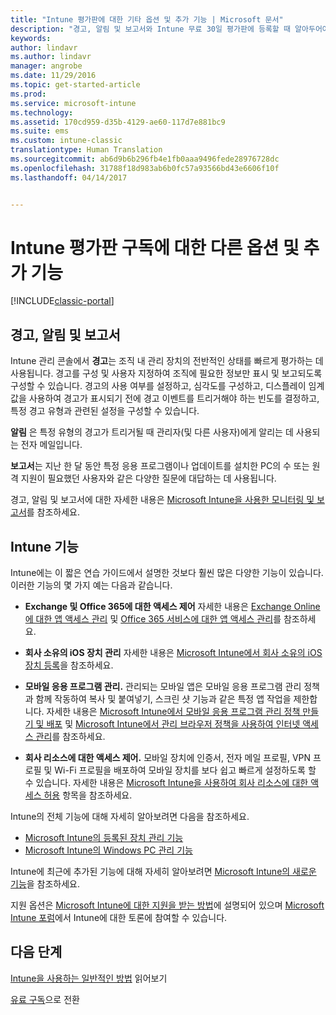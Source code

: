 ```yaml
---
title: "Intune 평가판에 대한 기타 옵션 및 추가 기능 | Microsoft 문서"
description: "경고, 알림 및 보고서와 Intune 무료 30일 평가판에 등록할 때 알아두어야 할 일반적인 일반 Intune 기능에 대해 설명합니다."
keywords: 
author: lindavr
ms.author: lindavr
manager: angrobe
ms.date: 11/29/2016
ms.topic: get-started-article
ms.prod: 
ms.service: microsoft-intune
ms.technology: 
ms.assetid: 170cd959-d35b-4129-ae60-117d7e881bc9
ms.suite: ems
ms.custom: intune-classic
translationtype: Human Translation
ms.sourcegitcommit: ab6d9b6b296fb4e1fb0aaa9496fede28976728dc
ms.openlocfilehash: 31788f18d983ab6b0fc57a93566bd43e6606f10f
ms.lasthandoff: 04/14/2017


---
```


# <a name="other-options-and-extras-for-intune-evaluation-subscriptions"></a>Intune 평가판 구독에 대한 다른 옵션 및 추가 기능

[!INCLUDE[classic-portal](../includes/classic-portal.md)]

## <a name="alerts-notifications-and-reports"></a>경고, 알림 및 보고서
Intune 관리 콘솔에서 **경고**는 조직 내 관리 장치의 전반적인 상태를 빠르게 평가하는 데 사용됩니다. 경고를 구성 및 사용자 지정하여 조직에 필요한 정보만 표시 및 보고되도록 구성할 수 있습니다. 경고의 사용 여부를 설정하고, 심각도를 구성하고, 디스플레이 임계값을 사용하여 경고가 표시되기 전에 경고 이벤트를 트리거해야 하는 빈도를 결정하고, 특정 경고 유형과 관련된 설정을 구성할 수 있습니다.

**알림** 은 특정 유형의 경고가 트리거될 때 관리자(및 다른 사용자)에게 알리는 데 사용되는 전자 메일입니다.

**보고서**는 지난 한 달 동안 특정 응용 프로그램이나 업데이트를 설치한 PC의 수 또는 원격 지원이 필요했던 사용자와 같은 다양한 질문에 대답하는 데 사용됩니다.

경고, 알림 및 보고서에 대한 자세한 내용은 [Microsoft Intune을 사용한 모니터링 및 보고서](/Intune/Deploy-Use/monitoring-and-reports-with-microsoft-intune)를 참조하세요.

## <a name="intune-capabilities"></a>Intune 기능
Intune에는 이 짧은 연습 가이드에서 설명한 것보다 훨씬 많은 다양한 기능이 있습니다. 이러한 기능의 몇 가지 예는 다음과 같습니다.

-   **Exchange 및 Office 365에 대한 액세스 제어** 자세한 내용은 [Exchange Online에 대한 앱 액세스 관리](https://docs.microsoft.com/intune/deploy-use/restrict-access-to-email-and-o365-services-with-microsoft-intune) 및 [Office 365 서비스에 대한 앱 액세스 관리](https://docs.microsoft.com/intune/deploy-use/restrict-access-to-email-and-o365-services-with-microsoft-intune)를 참조하세요.

-   **회사 소유의 iOS 장치 관리** 자세한 내용은 [Microsoft Intune에서 회사 소유의 iOS 장치 등록](/Intune/Deploy-Use/enroll-corporate-owned-ios-devices-in-microsoft-intune)을 참조하세요.

-   **모바일 응용 프로그램 관리.** 관리되는 모바일 앱은 모바일 응용 프로그램 관리 정책과 함께 작동하여 복사 및 붙여넣기, 스크린 샷 기능과 같은 특정 앱 작업을 제한합니다. 자세한 내용은 [Microsoft Intune에서 모바일 응용 프로그램 관리 정책 만들기 및 배포](/Intune/Deploy-Use/create-and-deploy-mobile-app-management-policies-with-microsoft-intune) 및 [Microsoft Intune에서 관리 브라우저 정책을 사용하여 인터넷 액세스 관리](/Intune/Deploy-Use/manage-internet-access-using-managed-browser-policies)를 참조하세요.

-   **회사 리소스에 대한 액세스 제어.** 모바일 장치에 인증서, 전자 메일 프로필, VPN 프로필 및 Wi-Fi 프로필을 배포하여 모바일 장치를 보다 쉽고 빠르게 설정하도록 할 수 있습니다. 자세한 내용은 [Microsoft Intune을 사용하여 회사 리소스에 대한 액세스 허용](/Intune/Deploy-Use/enable-access-to-company-resources-with-microsoft-intune) 항목을 참조하세요.

Intune의 전체 기능에 대해 자세히 알아보려면 다음을 참조하세요.
- [Microsoft Intune의 등록된 장치 관리 기능](/intune/get-started/mobile-device-management-capabilities-in-microsoft-intune)
- [Microsoft Intune의 Windows PC 관리 기능](/intune/get-started/windows-pc-management-capabilities-in-microsoft-intune)

Intune에 최근에 추가된 기능에 대해 자세히 알아보려면 [Microsoft Intune의 새로운 기능](/Intune/Deploy-Use/whats-new-in-microsoft-intune)을 참조하세요.

지원 옵션은 [Microsoft Intune에 대한 지원을 받는 방법](/Intune/Troubleshoot/how-to-get-support-for-microsoft-intune)에 설명되어 있으며 [Microsoft Intune 포럼](https://social.technet.microsoft.com/Forums/en-US/home?forum=microsoftintuneprod)에서 Intune에 대한 토론에 참여할 수 있습니다.

## <a name="next-steps"></a>다음 단계
[Intune을 사용하는 일반적인 방법](common-ways-to-use-intune.md) 읽어보기

[유료 구독](get-started-with-a-30-day-trial-of-microsoft-intune-step-7.md)으로 전환

